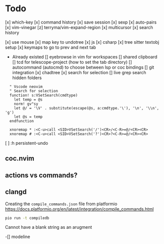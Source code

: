 # Todo
[x] which-key
[x] command history
[x] save session
[x] sexp
[x] auto-pairs
[x] vim-vinegar
[z] terryma/vim-expand-region
[x] multicursor
[x] search history

[x] use mouse
[x] map key to undotree
[x] js
[x] csharp
[x] tree sitter textobj setup
[x] keymaps to go to prev and next tab
  - Already existed
[] eyebrowse in vim for workspaces
[] shared clipboard
[] tcd for telescope-project (how to set the tab directory)
[] autocommand (autocmd) to choose between lsp or coc bindings
[] git integration
[x] chadtree
[x] search for selection
[] live grep search hidden folders

```viml
  " Vscode neovim
  " Search for selection
  function! s:VSetSearch(cmdtype)
    let temp = @s
    norm! gv"sy
    let @/ = '\V' . substitute(escape(@s, a:cmdtype.'\'), '\n', '\\n', 'g')
    let @s = temp
  endfunction

  xnoremap * :<C-u>call <SID>VSetSearch('/')<CR>/<C-R>=@/<CR><CR>
  xnoremap # :<C-u>call <SID>VSetSearch('?')<CR>?<C-R>=@/<CR><CR>

```

[ ] :h persistent-undo

## coc.nvim
## actions vs commands?

## clangd

Creating the `compile_commands.json` file from platformio
https://docs.platformio.org/en/latest/integration/compile_commands.html

```bash
pio run -t compiledb
```

Cannot have a blank string as an arugment



-[] modeline


